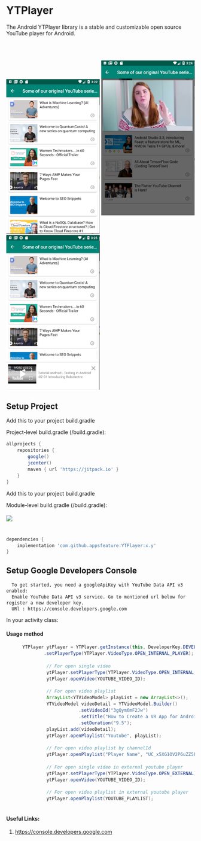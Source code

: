 # YTPlayer 

The Android YTPlayer library is a stable and customizable open source YouTube player for Android. 


<p align="left">
  <img src="https://raw.githubusercontent.com/appsfeature/YTPlayer/master/screenshots/sample1.png" alt="Preview 1" width="250" /> 
  <img src="https://raw.githubusercontent.com/appsfeature/YTPlayer/master/screenshots/sample2.PNG" alt="Preview 2" width="250" vspace="50px"/> 
  <img src="https://raw.githubusercontent.com/appsfeature/YTPlayer/master/screenshots/sample3.PNG" alt="Preview 3" width="250" />
</p>
  
## Setup Project

Add this to your project build.gradle

Project-level build.gradle (<project>/build.gradle):

``` gradle 
allprojects {
    repositories {
        google()
        jcenter() 
        maven { url 'https://jitpack.io' } 
    }
}
```

Add this to your project build.gradle

Module-level build.gradle (<module>/build.gradle): 

#### [![](https://jitpack.io/v/appsfeature/YTPlayer.svg)](https://jitpack.io/#appsfeature/YTPlayer)
```gradle  

dependencies {
    implementation 'com.github.appsfeature:YTPlayer:x.y'
} 
```

## Setup Google Developers Console
```
  To get started, you need a googleApiKey with YouTube Data API v3 enabled:
  Enable YouTube Data API v3 service. Go to mentioned url below for register a new developer key.  
  URl : https://console.developers.google.com 
``` 

In your activity class:
#### Usage method
```java 
      YTPlayer ytPlayer = YTPlayer.getInstance(this, DeveloperKey.DEVELOPER_KEY)
              .setPlayerType(YTPlayer.VideoType.OPEN_INTERNAL_PLAYER);
              
               // For open single video
               ytPlayer.setPlayerType(YTPlayer.VideoType.OPEN_INTERNAL_PLAYER);
               ytPlayer.openVideo(YOUTUBE_VIDEO_ID);
               
               // For open video playlist
               ArrayList<YTVideoModel> playList = new ArrayList<>();
               YTVideoModel videoDetail = YTVideoModel.Builder()
                           .setVideoId("3gQym6mF2Jw")
                           .setTitle("How to Create a VR App for Android in 7 Minutes")
                           .setDuration("9.5");
               playList.add(videoDetail);
               ytPlayer.openPlaylist("Youtube", playList);
               
               // For open video playlist by channelId
               ytPlayer.openPlaylist("Player Name", "UC_x5XG1OV2P6uZZ5FSM9Ttw"); 

               // For open single video in external youtube player
               ytPlayer.setPlayerType(YTPlayer.VideoType.OPEN_EXTERNAL);
               ytPlayer.openVideo(YOUTUBE_VIDEO_ID);
                
               // For open video playlist in external youtube player
               ytPlayer.openPlaylist(YOUTUBE_PLAYLIST);
                                
```

#### Useful Links:
1. https://console.developers.google.com 
